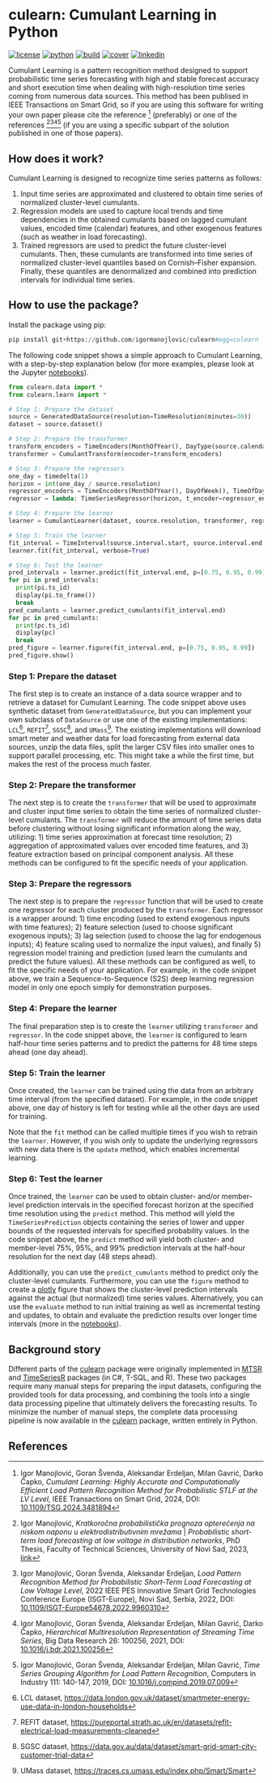 # culearn: Cumulant Learning in Python

[![license](https://img.shields.io/badge/License-MIT-brightgreen.svg)](LICENSE)
[![python](https://img.shields.io/badge/python-3.8+-blue.svg)](https://www.python.org/)
[![build](https://github.com/igormanojlovic/culearn/actions/workflows/build.yml/badge.svg)](https://github.com/igormanojlovic/culearn/actions/workflows/build.yml)
[![cover](https://coveralls.io/repos/github/igormanojlovic/culearn/badge.svg)](https://coveralls.io/github/igormanojlovic/culearn)
[![linkedin](https://img.shields.io/badge/LinkedIn-informational?style=flat&logo=linkedin&logoColor=white&color=0D76A8)](https://www.linkedin.com/in/igormanojlovic/)

Cumulant Learning is a pattern recognition method designed to support probabilistic time series forecasting with high and stable forecast accuracy and short execution time when dealing with high-resolution time series coming from numerous data sources. This method has been publised in IEEE Transactions on Smart Grid, so if you are using this software for writing your own paper please cite the reference [^1] (preferably) or one of the references [^2][^3][^4][^5] (if you are using a specific subpart of the solution published in one of those papers).

## How does it work?

Cumulant Learning is designed to recognize time series patterns as follows:

1. Input time series are approximated and clustered to obtain time series of normalized cluster-level cumulants.
2. Regression models are used to capture local trends and time dependencies in the obtained cumulants based on lagged cumulant values, encoded time (calendar) features, and other exogenous features (such as weather in load forecasting).
3. Trained regressors are used to predict the future cluster-level cumulants. Then, these cumulants are transformed into time series of normalized cluster-level quantiles based on Cornish–Fisher expansion. Finally, these quantiles are denormalized and combined into prediction intervals for individual time series.

## How to use the package?

Install the package using pip:

```python
pip install git+https://github.com/igormanojlovic/culearn#egg=culearn
```

The following code snippet shows a simple approach to Cumulant Learning, with a step-by-step explanation below (for more examples, please look at the Jupyter [notebooks](https://github.com/igormanojlovic/culearn/tree/main/examples)).

```python
from culearn.data import *
from culearn.learn import *

# Step 1: Prepare the dataset
source = GeneratedDataSource(resolution=TimeResolution(minutes=30))
dataset = source.dataset()

# Step 2: Prepare the transformer
transform_encoders = TimeEncoders(MonthOfYear(), DayType(source.calendar), TimeOfDay())
transformer = CumulantTransform(encoder=transform_encoders)

# Step 3: Prepare the regressors
one_day = timedelta(1)
horizon = int(one_day / source.resolution)
regressor_encoders = TimeEncoders(MonthOfYear(), DayOfWeek(), TimeOfDay(), Holiday(source.calendar))
regressor = lambda: TimeSeriesRegressor(horizon, t_encoder=regressor_encoders, base=DeepS2S(epochs=1))

# Step 4: Prepare the learner
learner = CumulantLearner(dataset, source.resolution, transformer, regressor)

# Step 5: Train the learner
fit_interval = TimeInterval(source.interval.start, source.interval.end - one_day)
learner.fit(fit_interval, verbose=True)

# Step 6: Test the learner
pred_intervals = learner.predict(fit_interval.end, p=[0.75, 0.95, 0.99], clusters=True, members=True)
for pi in pred_intervals: 
  print(pi.ts_id)
  display(pi.to_frame())
  break
pred_cumulants = learner.predict_cumulants(fit_interval.end)
for pc in pred_cumulants:  
  print(pc.ts_id)
  display(pc)
  break
pred_figure = learner.figure(fit_interval.end, p=[0.75, 0.95, 0.99])
pred_figure.show()
```

### Step 1: Prepare the dataset

The first step is to create an instance of a data source wrapper and to retrieve a dataset for Cumulant Learning. The code snippet above uses synthetic dataset from `GeneratedDataSource`, but you can implement your own subclass of `DataSource` or use one of the existing implementations: `LCL`[^6], `REFIT`[^7], `SGSC`[^8], and `UMass`[^9]. The existing implementations will download smart meter and weather data for load forecasting from external data sources, unzip the data files, split the larger CSV files into smaller ones to support parallel processing, etc. This might take a while the first time, but makes the rest of the process much faster.

### Step 2: Prepare the transformer

The next step is to create the `transformer` that will be used to approximate and cluster input time series to obtain the time series of normalized cluster-level cumulants. The `transformer` will reduce the amount of time series data before clustering without losing significant information along the way, utilizing: 1) time series approximation at forecast time resolution; 2) aggregation of approximated values over encoded time features, and 3) feature extraction based on principal component analysis. All these methods can be configured to fit the specific needs of your application. 

### Step 3: Prepare the regressors

The next step is to prepare the `regressor` function that will be used to create one regressor for each cluster produced by the `transformer`. Each regressor is a wrapper around: 1) time encoding (used to extend exogenous inputs with time features); 2) feature selection (used to choose significant exogenous inputs); 3) lag selection (used to choose the lag for endogenous inputs); 4) feature scaling used to normalize the input values), and finally 5) regression model training and prediction (used learn the cumulants and predict the future values). All these methods can be configured as well, to fit the specific needs of your application. For example, in the code snippet above, we train a Sequence-to-Sequence (S2S) deep learning regression model in only one epoch simply for demonstration purposes.  

### Step 4: Prepare the learner

The final preparation step is to create the `learner` utilizing `transformer` and `regressor`. In the code snippet above, the `learner` is configured to learn half-hour time series patterns and to predict the patterns for 48 time steps ahead (one day ahead).

### Step 5: Train the learner

Once created, the `learner` can be trained using the data from an arbitrary time interval (from the specified dataset). For example, in the code snippet above, one day of history is left for testing while all the other days are used for training. 

Note that the `fit` method can be called multiple times if you wish to retrain the `learner`. However, if you wish only to update the underlying regressors with new data there is the `update` method, which enables incremental learning.

### Step 6: Test the learner

Once trained, the `learner` can be used to obtain cluster- and/or member-level prediction intervals in the specified forecast horizon at the specified time resolution using the `predict` method. This method will yield the `TimeSeriesPrediction` objects containing the series of lower and upper bounds of the requested intervals for specified probability values. In the code snippet above, the `predict` method will yield both cluster- and member-level 75%, 95%, and 99% prediction intervals at the half-hour resolution for the next day (48 steps ahead).

Additionally, you can use the `predict_cumulants` method to predict only the cluster-level cumulants. Furthermore, you can use the `figure` method to create a [plotly](https://plotly.com) figure that shows the cluster-level prediction intervals against the actual (but normalized) time series values. Alternatively, you can use the `evaluate` method to run initial training as well as incremental testing and updates, to obtain and evaluate the prediction results over longer time intervals (more in the [notebooks](https://github.com/igormanojlovic/culearn/tree/main/examples)).

## Background story

Different parts of the [culearn](https://github.com/igormanojlovic/culearn) package were originally implemented in [MTSR](https://github.com/igormanojlovic/MTSR) and [TimeSeriesR](https://github.com/igormanojlovic/TimeSeriesR) packages (in C#, T-SQL, and R). These two packages require many manual steps for preparing the input datasets, configuring the provided tools for data processing, and combining the tools into a single data processing pipeline that ultimately delivers the forecasting results. To minimize the number of manual steps, the complete data processing pipeline is now available in the [culearn](https://github.com/igormanojlovic/culearn) package, written entirely in Python.

## References

[^1]: Igor Manojlović, Goran Švenda, Aleksandar Erdeljan, Milan Gavrić, Darko Čapko, *Cumulant Learning: Highly Accurate and Computationally Efficient Load Pattern Recognition Method for Probabilistic STLF at the LV Level*, IEEE Transactions on Smart Grid, 2024, DOI: [10.1109/TSG.2024.3481894](https://doi.org/10.1109/TSG.2024.3481894)

[^2]: Igor Manojlović, *Kratkoročna probabilistička prognoza opterećenja na niskom naponu u elektrodistributivnim mrežama* | *Probabilistic short-term load forecasting at low voltage in distribution networks*, PhD Thesis, Faculty of Technical Sciences, University of Novi Sad, 2023, [link](https://nardus.mpn.gov.rs/handle/123456789/21279)

[^3]: Igor Manojlović, Goran Švenda, Aleksandar Erdeljan, *Load Pattern Recognition Method for Probabilistic Short-Term Load Forecasting at Low Voltage Level*, 2022 IEEE PES Innovative Smart Grid Technologies Conference Europe (ISGT-Europe), Novi Sad, Serbia, 2022, DOI: [10.1109/ISGT-Europe54678.2022.9960310](https://doi.org/10.1109/ISGT-Europe54678.2022.9960310)

[^4]: Igor Manojlović, Goran Švenda, Aleksandar Erdeljan, Milan Gavrić, Darko Čapko, *Hierarchical Multiresolution Representation of Streaming Time Series*, Big Data Research 26: 100256, 2021, DOI: [10.1016/j.bdr.2021.100256](https://doi.org/10.1016/j.bdr.2021.100256)

[^5]: Igor Manojlović, Goran Švenda, Aleksandar Erdeljan, Milan Gavrić, *Time Series Grouping Algorithm for Load Pattern Recognition*, Computers in Industry 111: 140-147, 2019, DOI: [10.1016/j.compind.2019.07.009](https://doi.org/10.1016/j.compind.2019.07.009)

[^6]: LCL dataset, https://data.london.gov.uk/dataset/smartmeter-energy-use-data-in-london-households

[^7]: REFIT dataset, https://pureportal.strath.ac.uk/en/datasets/refit-electrical-load-measurements-cleaned

[^8]: SGSC dataset, https://data.gov.au/data/dataset/smart-grid-smart-city-customer-trial-data

[^9]: UMass dataset, https://traces.cs.umass.edu/index.php/Smart/Smart
